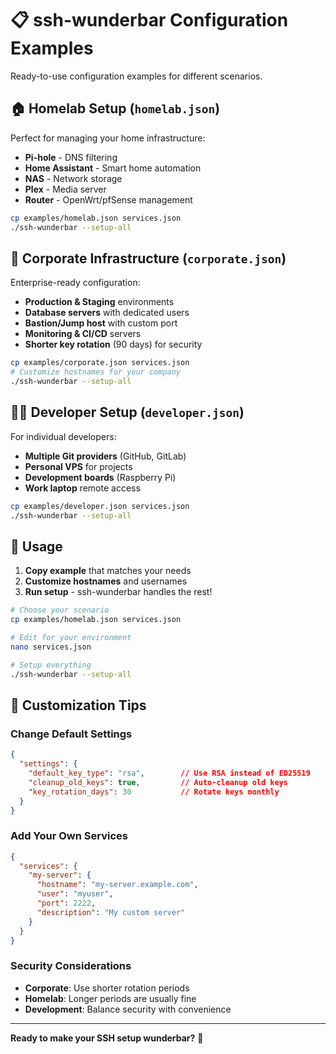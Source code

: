 # 📋 ssh-wunderbar Configuration Examples

Ready-to-use configuration examples for different scenarios.

## 🏠 Homelab Setup (`homelab.json`)

Perfect for managing your home infrastructure:
- **Pi-hole** - DNS filtering
- **Home Assistant** - Smart home automation  
- **NAS** - Network storage
- **Plex** - Media server
- **Router** - OpenWrt/pfSense management

```bash
cp examples/homelab.json services.json
./ssh-wunderbar --setup-all
```

## 🏢 Corporate Infrastructure (`corporate.json`)

Enterprise-ready configuration:
- **Production & Staging** environments
- **Database servers** with dedicated users
- **Bastion/Jump host** with custom port
- **Monitoring & CI/CD** servers
- **Shorter key rotation** (90 days) for security

```bash
cp examples/corporate.json services.json
# Customize hostnames for your company
./ssh-wunderbar --setup-all
```

## 👨‍💻 Developer Setup (`developer.json`)

For individual developers:
- **Multiple Git providers** (GitHub, GitLab)
- **Personal VPS** for projects
- **Development boards** (Raspberry Pi)
- **Work laptop** remote access

```bash
cp examples/developer.json services.json
./ssh-wunderbar --setup-all
```

## 🎯 Usage

1. **Copy example** that matches your needs
2. **Customize hostnames** and usernames
3. **Run setup** - ssh-wunderbar handles the rest!

```bash
# Choose your scenario
cp examples/homelab.json services.json

# Edit for your environment  
nano services.json

# Setup everything
./ssh-wunderbar --setup-all
```

## 🔧 Customization Tips

### Change Default Settings
```json
{
  "settings": {
    "default_key_type": "rsa",        // Use RSA instead of ED25519
    "cleanup_old_keys": true,         // Auto-cleanup old keys
    "key_rotation_days": 30           // Rotate keys monthly
  }
}
```

### Add Your Own Services
```json
{
  "services": {
    "my-server": {
      "hostname": "my-server.example.com", 
      "user": "myuser",
      "port": 2222,
      "description": "My custom server"
    }
  }
}
```

### Security Considerations
- **Corporate**: Use shorter rotation periods
- **Homelab**: Longer periods are usually fine
- **Development**: Balance security with convenience

---

**Ready to make your SSH setup wunderbar?** 🎉